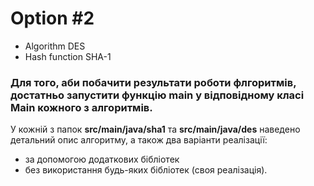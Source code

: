 # Option #2

* Algorithm DES
* Hash function SHA-1

### Для того, аби побачити результати роботи флгоритмів, достатньо запустити функцію main у відповідному класі Main кожного з алгоритмів.

У кожній з папок **src/main/java/sha1** та **src/main/java/des** наведено детальний опис алгоритму, а також два варіанти реалізації:
* за допомогою додаткових бібліотек
* без використання будь-яких бібліотек (своя реалізація).